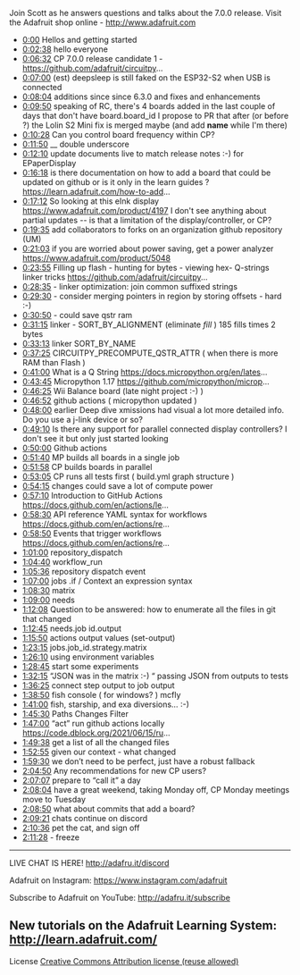 
Join Scott as he answers questions and talks about the 7.0.0 release. Visit the Adafruit shop online - http://www.adafruit.com


* [0:00](https://www.youtube.com/watch?v=q8qQi2P4g_U&t=0) Hellos and getting started
* [0:02:38](https://www.youtube.com/watch?v=q8qQi2P4g_U&t=158) hello everyone
* [0:06:32](https://www.youtube.com/watch?v=q8qQi2P4g_U&t=392) CP 7.0.0 release candidate 1 - https://github.com/adafruit/circuitpy...
* [0:07:00](https://www.youtube.com/watch?v=q8qQi2P4g_U&t=420) (est) deepsleep is still faked on the ESP32-S2 when USB is connected
* [0:08:04](https://www.youtube.com/watch?v=q8qQi2P4g_U&t=484) additions since since 6.3.0 and fixes and enhancements
* [0:09:50](https://www.youtube.com/watch?v=q8qQi2P4g_U&t=590) speaking of RC, there's 4 boards added in the last couple of days that don't have board.board_id I propose to PR that after (or before ?) the Lolin S2 Mini fix is merged maybe (and add __name__ while I'm there)
* [0:10:28](https://www.youtube.com/watch?v=q8qQi2P4g_U&t=628) Can you control board frequency within CP?
* [0:11:50](https://www.youtube.com/watch?v=q8qQi2P4g_U&t=710) __ double underscore
* [0:12:10](https://www.youtube.com/watch?v=q8qQi2P4g_U&t=730) update documents live to match release notes :-) for EPaperDisplay
* [0:16:18](https://www.youtube.com/watch?v=q8qQi2P4g_U&t=978) is there documentation on how to add a board that could be updated on github or is it only in the learn guides ? https://learn.adafruit.com/how-to-add...
* [0:17:12](https://www.youtube.com/watch?v=q8qQi2P4g_U&t=1032) So looking at this eInk display https://www.adafruit.com/product/4197 I don't see anything about partial updates -- is that a limitation of the display/controller, or CP?
* [0:19:35](https://www.youtube.com/watch?v=q8qQi2P4g_U&t=1175) add collaborators to forks on an organization github repository (UM)
* [0:21:03](https://www.youtube.com/watch?v=q8qQi2P4g_U&t=1263) if you are worried about power saving, get a power analyzer https://www.adafruit.com/product/5048
* [0:23:55](https://www.youtube.com/watch?v=q8qQi2P4g_U&t=1435) Filling up flash - hunting for bytes - viewing hex- Q-strings  linker tricks https://github.com/adafruit/circuitpy...
* [0:28:35](https://www.youtube.com/watch?v=q8qQi2P4g_U&t=1715) - linker optimization: join common suffixed strings
* [0:29:30](https://www.youtube.com/watch?v=q8qQi2P4g_U&t=1770) - consider merging pointers in region by storing offsets - hard :-)
* [0:30:50](https://www.youtube.com/watch?v=q8qQi2P4g_U&t=1850) - could save qstr ram
* [0:31:15](https://www.youtube.com/watch?v=q8qQi2P4g_U&t=1875) linker - SORT_BY_ALIGNMENT (eliminate *fill* ) 185 fills times 2 bytes
* [0:33:13](https://www.youtube.com/watch?v=q8qQi2P4g_U&t=1993) linker SORT_BY_NAME
* [0:37:25](https://www.youtube.com/watch?v=q8qQi2P4g_U&t=2245) CIRCUITPY_PRECOMPUTE_QSTR_ATTR ( when there is more RAM than Flash )
* [0:41:00](https://www.youtube.com/watch?v=q8qQi2P4g_U&t=2460) What is a Q String https://docs.micropython.org/en/lates...
* [0:43:45](https://www.youtube.com/watch?v=q8qQi2P4g_U&t=2625) Micropython 1.17 https://github.com/micropython/microp...
* [0:46:25](https://www.youtube.com/watch?v=q8qQi2P4g_U&t=2785) Wii Balance board (late night project :-) )
* [0:46:52](https://www.youtube.com/watch?v=q8qQi2P4g_U&t=2812) github actions ( micropython updated )
* [0:48:00](https://www.youtube.com/watch?v=q8qQi2P4g_U&t=2880) earlier Deep dive xmissions had visual a lot more detailed info. Do you use a j-link device or so?
* [0:49:10](https://www.youtube.com/watch?v=q8qQi2P4g_U&t=2950) Is there any support for parallel connected display controllers? I don't see it but only just started looking
* [0:50:00](https://www.youtube.com/watch?v=q8qQi2P4g_U&t=3000) Github actions
* [0:51:40](https://www.youtube.com/watch?v=q8qQi2P4g_U&t=3100) MP builds all boards in a single job
* [0:51:58](https://www.youtube.com/watch?v=q8qQi2P4g_U&t=3118) CP builds boards in parallel
* [0:53:05](https://www.youtube.com/watch?v=q8qQi2P4g_U&t=3185) CP runs all tests first ( build.yml graph structure )
* [0:54:15](https://www.youtube.com/watch?v=q8qQi2P4g_U&t=3255) changes could save a lot of compute power
* [0:57:10](https://www.youtube.com/watch?v=q8qQi2P4g_U&t=3430) Introduction to GitHub Actions https://docs.github.com/en/actions/le...
* [0:58:30](https://www.youtube.com/watch?v=q8qQi2P4g_U&t=3510) API reference YAML syntax for workflows https://docs.github.com/en/actions/re...
* [0:58:50](https://www.youtube.com/watch?v=q8qQi2P4g_U&t=3530) Events that trigger workflows https://docs.github.com/en/actions/re...
* [1:01:00](https://www.youtube.com/watch?v=q8qQi2P4g_U&t=3660) repository_dispatch
* [1:04:40](https://www.youtube.com/watch?v=q8qQi2P4g_U&t=3880) workflow_run
* [1:05:36](https://www.youtube.com/watch?v=q8qQi2P4g_U&t=3936) repository dispatch event
* [1:07:00](https://www.youtube.com/watch?v=q8qQi2P4g_U&t=4020) jobs   .if / Context an expression syntax
* [1:08:30](https://www.youtube.com/watch?v=q8qQi2P4g_U&t=4110) matrix
* [1:09:00](https://www.youtube.com/watch?v=q8qQi2P4g_U&t=4140) needs
* [1:12:08](https://www.youtube.com/watch?v=q8qQi2P4g_U&t=4328) Question to be answered: how to enumerate all the files in git that changed
* [1:12:45](https://www.youtube.com/watch?v=q8qQi2P4g_U&t=4365) needs.job id.output
* [1:15:50](https://www.youtube.com/watch?v=q8qQi2P4g_U&t=4550) actions output values (set-output)
* [1:23:15](https://www.youtube.com/watch?v=q8qQi2P4g_U&t=4995) jobs.job_id.strategy.matrix
* [1:26:10](https://www.youtube.com/watch?v=q8qQi2P4g_U&t=5170) using environment variables
* [1:28:45](https://www.youtube.com/watch?v=q8qQi2P4g_U&t=5325) start some experiments
* [1:32:15](https://www.youtube.com/watch?v=q8qQi2P4g_U&t=5535) “JSON was in the matrix :-) “  passing JSON from outputs to tests
* [1:36:25](https://www.youtube.com/watch?v=q8qQi2P4g_U&t=5785) connect step output to job output
* [1:38:50](https://www.youtube.com/watch?v=q8qQi2P4g_U&t=5930) fish console ( for windows? ) mcfly
* [1:41:00](https://www.youtube.com/watch?v=q8qQi2P4g_U&t=6060) fish, starship, and exa diversions… :-)
* [1:45:30](https://www.youtube.com/watch?v=q8qQi2P4g_U&t=6330) Paths Changes Filter
* [1:47:00](https://www.youtube.com/watch?v=q8qQi2P4g_U&t=6420) “act” run github actions locally https://code.dblock.org/2021/06/15/ru...
* [1:49:38](https://www.youtube.com/watch?v=q8qQi2P4g_U&t=6578) get a list of all the changed files
* [1:52:55](https://www.youtube.com/watch?v=q8qQi2P4g_U&t=6775) given our context - what changed
* [1:59:30](https://www.youtube.com/watch?v=q8qQi2P4g_U&t=7170) we don’t need to be perfect, just have a robust fallback
* [2:04:50](https://www.youtube.com/watch?v=q8qQi2P4g_U&t=7490) Any recommendations for new CP users?
* [2:07:07](https://www.youtube.com/watch?v=q8qQi2P4g_U&t=7627) prepare to “call it” a day
* [2:08:04](https://www.youtube.com/watch?v=q8qQi2P4g_U&t=7684) have a great weekend, taking Monday off, CP Monday meetings move to Tuesday
* [2:08:50](https://www.youtube.com/watch?v=q8qQi2P4g_U&t=7730) what about commits that add a board?
* [2:09:21](https://www.youtube.com/watch?v=q8qQi2P4g_U&t=7761) chats continue on discord
* [2:10:36](https://www.youtube.com/watch?v=q8qQi2P4g_U&t=7836) pet the cat, and sign off
* [2:11:28](https://www.youtube.com/watch?v=q8qQi2P4g_U&t=7888) - freeze

-----------------------------------------
LIVE CHAT IS HERE! http://adafru.it/discord

Adafruit on Instagram: https://www.instagram.com/adafruit

Subscribe to Adafruit on YouTube: http://adafru.it/subscribe

New tutorials on the Adafruit Learning System: http://learn.adafruit.com/
-----------------------------------------
License
[Creative Commons Attribution license (reuse allowed)](https://www.youtube.com/t/creative_commons)
